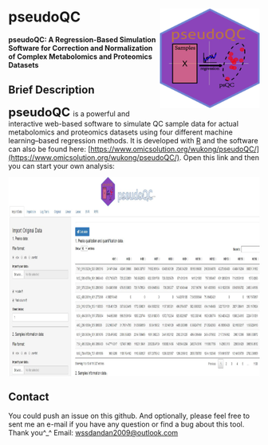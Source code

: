 # pseudoQC<img src="www/pseudoQC_original.jpg" align="right" height="200" width="200"/>
#### pseudoQC: A Regression-Based Simulation Software for Correction and Normalization of Complex Metabolomics and Proteomics Datasets

## Brief Description
**<font size='5'> pseudoQC </font>** is a powerful and interactive web-based software to simulate QC sample data for actual metabolomics and proteomics datasets using four different machine learning–based regression methods. It is developed with [R](https://www.r-project.org/) and the software can also be found here: [https://www.omicsolution.org/wukong/pseudoQC/](https://www.omicsolution.org/wukong/pseudoQC/). Open this link and then you can start your own analysis:

<img src="www/shouye.jpg" align="center" height="400" width="800"/>

## Contact
You could push an issue on this github. And optionally, please feel free to sent me an e-mail if you have any question or find a bug about this tool. Thank you^_^
Email: wssdandan2009@outlook.com
